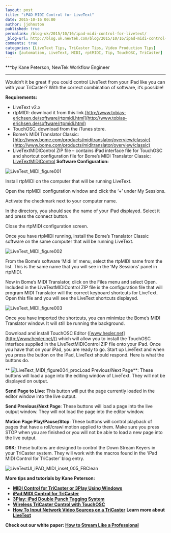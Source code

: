 ```yaml
---
layout: post
title: "iPAD MIDI Control for LiveText"
date: 2015-10-16 00:00
author: jjohnston
published: true
permalink: /blog-uk/2015/10/16/ipad-midi-control-for-livetext/
_blog-url: http://blog.uk.newtek.com/blog/2015/10/16/ipad-midi-control-for-livetext/
comments: true
categories: [LiveText Tips, TriCaster Tips, Video Production Tips]
tags: [automation, LiveText, MIDI, rptMIDI, Tip, TouchOSC, TriCaster]
---
```

***by Kane Peterson, NewTek Workflow Engineer
***

Wouldn’t it be great if you could control LiveText from your iPad like you can with your TriCaster? With the correct combination of software, it’s possible!

**Requirements:**


*   LiveText v2.x
*   rtpMIDI: download it from this link.[http://www.tobias-erichsen.de/software/rtpmidi.html](http://www.tobias-erichsen.de/software/rtpmidi.html)
*   TouchOSC, download from the iTunes store.
*   Bome’s MIDI Translator Classic: [http://www.bome.com/products/miditranslator/overview/classic](http://www.bome.com/products/miditranslator/overview/classic)
*   LiveTextMIDIControl ZIP file – contains iPad interface file for TouchOSC and shortcut configuration file for Bome’s MIDI Translator Classic: [LiveTextMIDIControl](http://tips.newtek.com/wp-content/uploads/2015/08/LiveTextMIDIControl.zip)
**Software Configuration:**

![LiveText_MIDI_figure001](http://blog.uk.newtek.com/wp-content/uploads/2015/10/LiveText_MIDI_figure001.jpg)

Install rtpMIDI on the computer that will be running LiveText.

Open the rtpMIDI configuration window and click the ‘+’ under My Sessions.

Activate the checkmark next to your computer name.

In the directory, you should see the name of your iPad displayed. Select it and press the connect button.

Close the rtpMIDI configuration screen.

Once you have rtpMIDI running, install the Bome’s Translator Classic software on the same computer that will be running LiveText.

![LiveText_MIDI_figure002](http://blog.uk.newtek.com/wp-content/uploads/2015/10/LiveText_MIDI_figure002.jpg)

From the Bome’s software ‘Midi In’ menu, select the rtpMIDI name from the list. This is the same name that you will see in the ‘My Sessions’ panel in rtpMIDI.

Now in Bome’s MIDI Translator, click on the Files menu and select Open. Included in the LiveTextMIDIControl ZIP file is the configuration file that will program MIDI Translator will the correct keyboard shortcuts for LiveText. Open this file and you will see the LiveText shortcuts displayed.

![LiveText_MIDI_figure003](http://blog.uk.newtek.com/wp-content/uploads/2015/10/LiveText_MIDI_figure003.jpg)

Once you have imported the shortcuts, you can minimize the Bome’s MIDI Translator window. It will still be running the background.

Download and install TouchOSC Editor ([www.hexler.net](http://www.hexler.net/)) which will allow you to install the TouchOSC interface supplied in the LiveTextMIDIControl ZIP file onto your iPad. Once you have that on your iPad, you are ready to go. Start up LiveText and when you press the button on the iPad, LiveText should respond. Here is what the buttons do.

**
![LiveText_MIDI_figure004_proc](http://blog.uk.newtek.com/wp-content/uploads/2015/10/LiveText_MIDI_figure004_proc.jpg)Load Previous/Next Page**: These buttons will load a page into the editing window of LiveText. They will not be displayed on output.

**Send Page to Live**: This button will put the page currently loaded in the editor window into the live output.

**Send Previous/Next Page**: These buttons will load a page into the live output window. They will not load the page into the editor window.

**Motion Page Play/Pause/Stop**: These buttons will control playback of pages that have a roll/crawl motion applied to them. Make sure you press STOP when you are finished or you will not be able to load a new page into the live output.

**DSK**: These buttons are designed to control the Down Stream Keyers in your TriCaster system. They will work with the macros found in the ‘iPad MIDI Control for TriCaster’ blog entry.

![LiveTextUI_iPAD_MIDI_inset_005_FBClean](http://blog.uk.newtek.com/wp-content/uploads/2015/10/LiveTextUI_iPAD_MIDI_inset_005_FBClean.jpg)

**More tips and tutorials by Kane Peterson:**


*   **<a href="http://tips.newtek.com/midi-control-for-tricaster-or-3play-using-windows/" target="_blank">MIDI Control for TriCaster or 3Play Using Windows</a>**
*   **<a href="http://tips.newtek.com/ipad-midi-control-for-tricaster/" target="_blank">iPad MIDI Control for TriCaster</a>**
*   **<a href="http://tips.newtek.com/3play-double-punch-tagging-system/" target="_blank">3Play: iPad Double Punch Tagging System</a>**
*   **<a href="http://tips.newtek.com/wireless-tricaster-control-with-touchosc/" target="_blank">Wireless TriCaster Control with TouchOSC</a>**
*   **<a href="http://tips.newtek.com/how-to-input-network-video-sources-on-a-tricaster/" target="_blank">How To Input Network Video Sources on a TriCaster</a>**
**Learn more about <a href="http://www.newtek.com/products/tricaster-software/tricaster-livetext.html" target="_blank">LiveText</a>**

**Check out our white paper: <a href="http://pages.newtek.com/How-to-Live-Stream-Video.html" target="_blank">How to Stream Like a Professional</a>**
